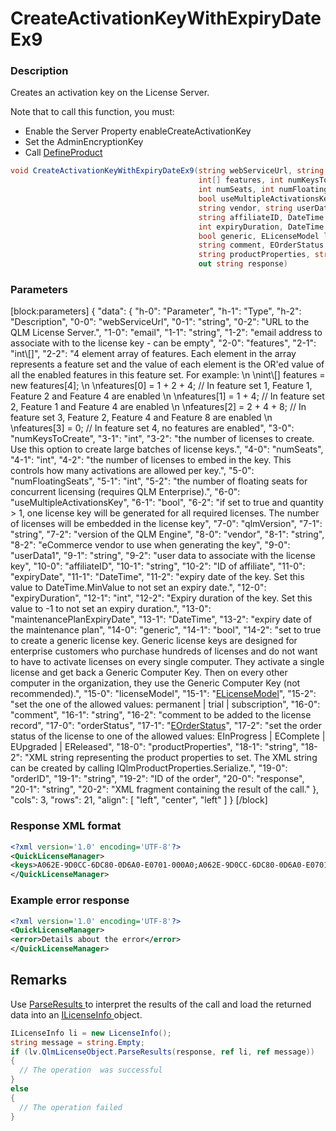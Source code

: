 # CreateActivationKeyWithExpiryDateEx9

### Description

Creates an activation key on the License Server.

Note that to call this function, you must:

* Enable the Server Property enableCreateActivationKey
* Set the AdminEncryptionKey
* Call [DefineProduct](https://soraco.readme.io/reference/defineproduct)

```c#
void CreateActivationKeyWithExpiryDateEx9(string webServiceUrl, string email,
                                          int[] features, int numKeysToCreate, 
                                          int numSeats, int numFloatingSeats, 
                                          bool useMultipleActivationsKey, string qlmVersion, 
                                          string vendor, string userData1, 
                                          string affiliateID, DateTime expiryDate, 
                                          int expiryDuration, DateTime maintenancePlanExpiryDate, 
                                          bool generic, ELicenseModel licenseModel, 
                                          string comment, EOrderStatus orderStatus, 
                                          string productProperties, string orderID, 
                                          out string response)
```

### Parameters

\[block:parameters] { "data": { "h-0": "Parameter", "h-1": "Type", "h-2": "Description", "0-0": "webServiceUrl", "0-1": "string", "0-2": "URL to the QLM License Server.", "1-0": "email", "1-1": "string", "1-2": "email address to associate with to the license key - can be empty", "2-0": "features", "2-1": "int\\\[]", "2-2": "4 element array of features. Each element in the array represents a feature set and the value of each element is the OR'ed value of all the enabled features in this feature set. For example: \n \nint\\\[] features = new features\[4]; \n \nfeatures\[0] = 1 + 2 + 4; // In feature set 1, Feature 1, Feature 2 and Feature 4 are enabled \n \nfeatures\[1] = 1 + 4; // In feature set 2, Feature 1 and Feature 4 are enabled \n \nfeatures\[2] = 2 + 4 + 8; // In feature set 3, Feature 2, Feature 4 and Feature 8 are enabled \n \nfeatures\[3] = 0; // In feature set 4, no features are enabled", "3-0": "numKeysToCreate", "3-1": "int", "3-2": "the number of licenses to create. Use this option to create large batches of license keys.", "4-0": "numSeats", "4-1": "int", "4-2": "the number of licenses to embed in the key. This controls how many activations are allowed per key.", "5-0": "numFloatingSeats", "5-1": "int", "5-2": "the number of floating seats for concurrent licensing (requires QLM Enterprise).", "6-0": "useMultipleActivationsKey", "6-1": "bool", "6-2": "if set to true and quantity > 1, one license key will be generated for all required licenses. The number of licenses will be embedded in the license key", "7-0": "qlmVersion", "7-1": "string", "7-2": "version of the QLM Engine", "8-0": "vendor", "8-1": "string", "8-2": "eCommerce vendor to use when generating the key", "9-0": "userData1", "9-1": "string", "9-2": "user data to associate with the license key", "10-0": "affiliateID", "10-1": "string", "10-2": "ID of affiliate", "11-0": "expiryDate", "11-1": "DateTime", "11-2": "expiry date of the key. Set this value to DateTime.MinValue to not set an expiry date.", "12-0": "expiryDuration", "12-1": "int", "12-2": "Expiry duration of the key. Set this value to -1 to not set an expiry duration.", "13-0": "maintenancePlanExpiryDate", "13-1": "DateTime", "13-2": "expiry date of the maintenance plan", "14-0": "generic", "14-1": "bool", "14-2": "set to true to create a generic license key. Generic license keys are designed for enterprise customers who purchase hundreds of licenses and do not want to have to activate licenses on every single computer. They activate a single license and get back a Generic Computer Key. Then on every other computer in the organization, they use the Generic Computer Key (not recommended).", "15-0": "licenseModel", "15-1": "[ELicenseModel](https://soraco.readme.io/reference/elicensemodel)", "15-2": "set the one of the allowed values: permanent | trial | subscription", "16-0": "comment", "16-1": "string", "16-2": "comment to be added to the license record", "17-0": "orderStatus", "17-1": "[EOrderStatus](https://soraco.readme.io/reference/eorderstatus)", "17-2": "set the order status of the license to one of the allowed values: EInProgress | EComplete | EUpgraded | EReleased", "18-0": "productProperties", "18-1": "string", "18-2": "XML string representing the product properties to set. The XML string can be created by calling IQlmProductProperties.Serialize.", "19-0": "orderID", "19-1": "string", "19-2": "ID of the order", "20-0": "response", "20-1": "string", "20-2": "XML fragment containing the result of the call." }, "cols": 3, "rows": 21, "align": \[ "left", "center", "left" ] } \[/block]

### Response XML format

```xml
<?xml version='1.0' encoding='UTF-8'?>
<QuickLicenseManager>
<keys>A062E-9D0CC-6DC80-0D6A0-E0701-000A0;A062E-9D0CC-6DC80-0D6A0-E0701-000A0</keys>
</QuickLicenseManager>
```

### Example error response

```xml
<?xml version='1.0' encoding='UTF-8'?>
<QuickLicenseManager>
<error>Details about the error</error>
</QuickLicenseManager>
```

## Remarks

Use [ParseResults ](https://soraco.readme.io/reference/parseresults)to interpret the results of the call and load the returned data into an [ILicenseInfo ](https://soraco.readme.io/reference/ilicenseinfo)object.

```c#
ILicenseInfo li = new LicenseInfo();
string message = string.Empty;
if (lv.QlmLicenseObject.ParseResults(response, ref li, ref message))
{
  // The operation  was successful	
}
else
{
  // The operation failed
}
```
